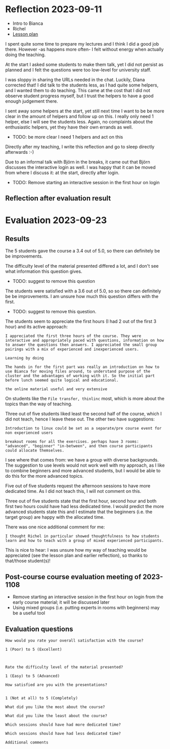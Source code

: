# Reflection 2023-09-11

 * Intro to Bianca
 * Richel
 * [Lesson plan](../lesson_plans/20230911_richel.md)

I spent quite some time to prepare my lectures and I think I did a good job
there. However -as happens more often- I felt without energy when
actually doing the teaching.

At the start I asked some students to make them talk,
yet I did not persist as planned and I felt the questions
were too low-level for university staff.

I was sloppy in sharing the URLs needed in the chat. 
Luckily, Diana corrected that! 
I did talk to the students less, as I had quite some helpers, 
and I wanted them to do teaching. This came at the cost
that I did not observe student progress myself,
but I trust the helpers to have a good enough judgement there.

I sent away some helpers at the start,
yet still next time I want to be be more clear in the amount of helpers 
and follow up on this. I really only need 1 helper,
else I will see the students less. Again, no complaints about 
the enthusiastic helpers, yet they have their own errands as well.

 * TODO: be more clear I need 1 helpers and act on this

Directly after my teaching, I write this reflection 
and go to sleep directly afterwards :-)

Due to an informal talk with Björn in the breaks, 
it came out that Björn discusses the interactive login
as well. I was happy that it can be moved from where
I discuss it: at the start, directly after login.

 * TODO: Remove starting an interactive session in the first hour on login

## Reflection after evaluation result


# Evaluation 2023-09-23

## Results

The 5 students gave the course a 3.4 out of 5.0, 
so there can definitely be be improvements.

The difficulty level of the material presented differed a lot,
and I don't see what information this question gives.

 * TODO: suggest to remove this question

The students were satisfied with a 3.6 out of 5.0, so
so there can definitely be be improvements.
I am unsure how much this question differs with the first.

 * TODO: suggest to remove this question.

The students seem to appreciate the first hours (I had 2 out of the first 3 hour)
and its active approach:

```
I appreciated the first three hours of the course. They were interactive and appropriately paced with questions, information on how to answer the questions then answers. I appreciated the small group pairings with a mix of experienced and inexperienced users. 

Learning by doing

The hands in for the first part was really an introduction on how to use Bianca for moving files around, to understand purpose of the cluster and the advantages of working with it. So the initial part before lunch seemed quite logical and educational.

the online material useful and very extensive
```

On students like the `File transfer, thinlinc` most, which is more about
the topics than the way of teaching.



Three out of five students liked least the second half of the course,
which I did not teach, hence I leave these out.
The other two have suggestions:

```
Introduction to linux could be set as a separate/pre course event for non experienced users 

breakout rooms for all the exercises. perhaps have 3 rooms: "advanced", "beginner" "in-between", and then course participants could allocate themselves. 
```

I see where that comes from: we have a group with diverse backgrounds.
The suggestion to use levels would not work well with my approach, 
as I like to combine beginners and more advanced students, 
but I would be able to do this for the more advanced topics.

Five out of five students request the afternoon sessions to have more dedicated time.
As I did not teach this, I will not comment on this.

Three out of five students state that the first hour, second hour
and both first two hours could have had less dedicated time.
I would predict the more advanced students state this
and I estimate that the beginners (i.e. the target group) 
are happy with the allocated time.

There was one nice additional comment for me:

```
I thought Richel in particular showed thoughtfulness to how students learn and how to teach with a group of mixed experienced participants. 
```

This is nice to hear: I was unsure how my way of teaching would
be appreciated (see the lesson plan and earlier reflection),
so thanks to that/those student(s)!

## Post-course course evaluation meeting of 2023-1108

 * Remove starting an interactive session in the first hour on login
   from the early course material; 
   it will be discussed later
 * Using mixed groups (i.e. putting experts in rooms with beginners)
   may be a useful tool


## Evaluation questions

```
How would you rate your overall satisfaction with the course?

1 (Poor) to 5 (Excellent)



Rate the difficulty level of the material presented?

1 (Easy) to 5 (Advanced)

How satisfied are you with the presentations?


1 (Not at all) to 5 (Completely)

What did you like the most about the course?

What did you like the least about the course?

Which sessions should have had more dedicated time?

Which sessions should have had less dedicated time?

Additional comments
```
